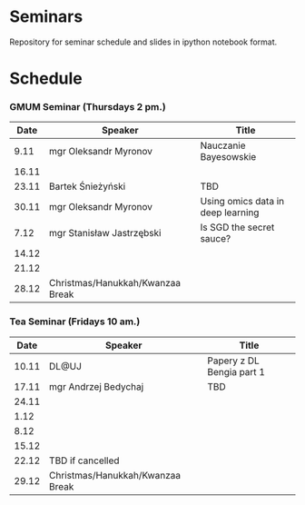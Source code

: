 # Seminars
Repository for seminar schedule and slides in ipython notebook format.

# Schedule
### GMUM Seminar (Thursdays 2 pm.)
| Date  | Speaker                                            | Title                                                      |
|-------|----------------------------------------------------|----------------------------------------------------------- | 
|  9.11 | mgr Oleksandr Myronov                              | Nauczanie Bayesowskie                                      |
| 16.11 |                                                    |                                                            |
| 23.11 | Bartek Śnieżyński                                  | TBD                                                        |
| 30.11 | mgr Oleksandr Myronov                              | Using omics data in deep learning                          |
|  7.12 | mgr Stanisław Jastrzębski                          | Is SGD the secret sauce?                                   |
| 14.12 |                                                    |                                                            |
| 21.12 |                                                    |                                                            |
| 28.12 | Christmas/Hanukkah/Kwanzaa Break                   |                                                            |


### Tea Seminar (Fridays 10 am.)
| Date  | Speaker                                            | Title                                                      |
|-------|----------------------------------------------------|----------------------------------------------------------- | 
| 10.11 | DL@UJ                                              | Papery z DL Bengia part 1                                  |
| 17.11 | mgr Andrzej Bedychaj                               | TBD                                                        |
| 24.11 |                                                    |                                                            |
|  1.12 |                                                    |                                                            |
|  8.12 |                                                    |                                                            |
| 15.12 |                                                    |                                                            |
| 22.12 | TBD if cancelled                                   |                                                            |
| 29.12 | Christmas/Hanukkah/Kwanzaa Break                   |                                                            |
